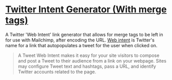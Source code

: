 # [Twitter Intent Generator (With merge tags)](https://csandman.github.io/twitter-link-generator-w-merge-tags/)
A Twitter 'Web Intent' link generator that allows for merge tags to be left in for use with Mailchimp, after encoding the URL.  [Web intent](https://developer.twitter.com/en/docs/twitter-for-websites/tweet-button/guides/web-intent.html) is Twitter's name for a link that autopopulates a tweet for the user when clicked on.
> A Tweet Web Intent makes it easy for your site visitors to compose and post a Tweet to their audience from a link on your webpage. Sites may configure Tweet text and hashtags, pass a URL, and identify Twitter accounts related to the page.
